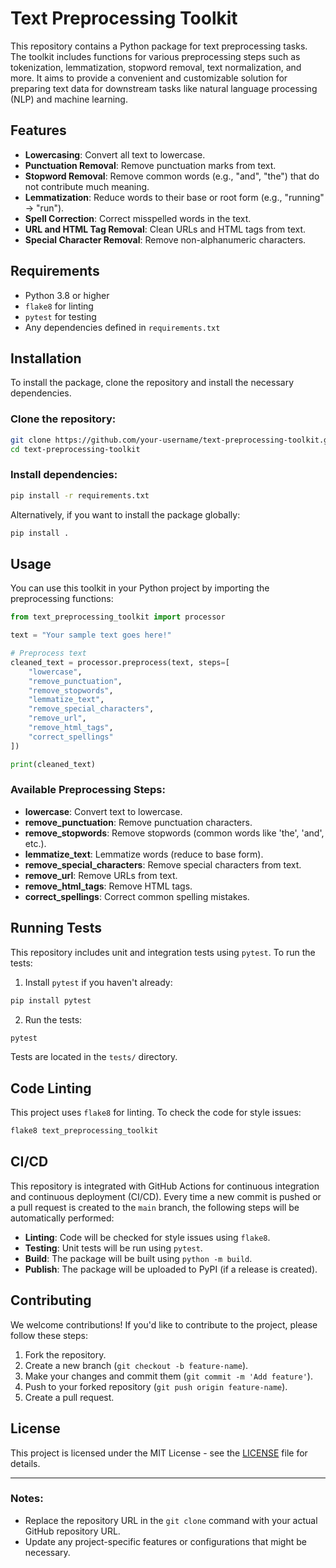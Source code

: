 

# Text Preprocessing Toolkit

This repository contains a Python package for text preprocessing tasks. The toolkit includes functions for various preprocessing steps such as tokenization, lemmatization, stopword removal, text normalization, and more. It aims to provide a convenient and customizable solution for preparing text data for downstream tasks like natural language processing (NLP) and machine learning.

## Features

- **Lowercasing**: Convert all text to lowercase.
- **Punctuation Removal**: Remove punctuation marks from text.
- **Stopword Removal**: Remove common words (e.g., "and", "the") that do not contribute much meaning.
- **Lemmatization**: Reduce words to their base or root form (e.g., "running" -> "run").
- **Spell Correction**: Correct misspelled words in the text.
- **URL and HTML Tag Removal**: Clean URLs and HTML tags from text.
- **Special Character Removal**: Remove non-alphanumeric characters.

## Requirements

- Python 3.8 or higher
- `flake8` for linting
- `pytest` for testing
- Any dependencies defined in `requirements.txt`

## Installation

To install the package, clone the repository and install the necessary dependencies.

### Clone the repository:

```bash
git clone https://github.com/your-username/text-preprocessing-toolkit.git
cd text-preprocessing-toolkit
```

### Install dependencies:

```bash
pip install -r requirements.txt
```

Alternatively, if you want to install the package globally:

```bash
pip install .
```

## Usage

You can use this toolkit in your Python project by importing the preprocessing functions:

```python
from text_preprocessing_toolkit import processor

text = "Your sample text goes here!"

# Preprocess text
cleaned_text = processor.preprocess(text, steps=[
    "lowercase",
    "remove_punctuation",
    "remove_stopwords",
    "lemmatize_text",
    "remove_special_characters",
    "remove_url",
    "remove_html_tags",
    "correct_spellings"
])

print(cleaned_text)
```

### Available Preprocessing Steps:

- **lowercase**: Convert text to lowercase.
- **remove_punctuation**: Remove punctuation characters.
- **remove_stopwords**: Remove stopwords (common words like 'the', 'and', etc.).
- **lemmatize_text**: Lemmatize words (reduce to base form).
- **remove_special_characters**: Remove special characters from text.
- **remove_url**: Remove URLs from text.
- **remove_html_tags**: Remove HTML tags.
- **correct_spellings**: Correct common spelling mistakes.

## Running Tests

This repository includes unit and integration tests using `pytest`. To run the tests:

1. Install `pytest` if you haven't already:

```bash
pip install pytest
```

2. Run the tests:

```bash
pytest
```

Tests are located in the `tests/` directory.

## Code Linting

This project uses `flake8` for linting. To check the code for style issues:

```bash
flake8 text_preprocessing_toolkit
```

## CI/CD

This repository is integrated with GitHub Actions for continuous integration and continuous deployment (CI/CD). Every time a new commit is pushed or a pull request is created to the `main` branch, the following steps will be automatically performed:

- **Linting**: Code will be checked for style issues using `flake8`.
- **Testing**: Unit tests will be run using `pytest`.
- **Build**: The package will be built using `python -m build`.
- **Publish**: The package will be uploaded to PyPI (if a release is created).

## Contributing

We welcome contributions! If you'd like to contribute to the project, please follow these steps:

1. Fork the repository.
2. Create a new branch (`git checkout -b feature-name`).
3. Make your changes and commit them (`git commit -m 'Add feature'`).
4. Push to your forked repository (`git push origin feature-name`).
5. Create a pull request.

## License

This project is licensed under the MIT License - see the [LICENSE](LICENSE) file for details.

---

### Notes:
- Replace the repository URL in the `git clone` command with your actual GitHub repository URL.
- Update any project-specific features or configurations that might be necessary.
